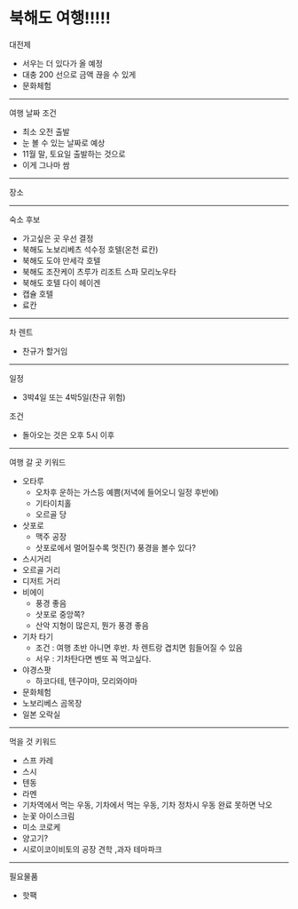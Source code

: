 # 북해도 여행!!!!!

대전제
- 서우는 더 있다가 올 예정
- 대충 200 선으로 금액 끊을 수 있게
- 문화체험


---
여행 날짜
조건
- 최소 오전 출발
- 눈 볼 수 있는 날짜로 예상
- 11월 말, 토요일 출발하는 것으로
- 이게 그나마 쌈

---
장소

---
숙소 후보
- 가고싶은 곳 우선 결정
- 북해도 노보리베츠 석수정 호텔(온천 료칸)
- 북해도 도야 만세각 호텔
- 북해도 조잔케이 츠루가 리조트 스파 모리노우타
- 북해도 호텔 다이 헤이겐
- 캡슐 호텔
- 료칸
---
차 렌트
- 찬규가 할거임

---

일정
- 3박4일 또는 4박5일(찬규 위험)

조건
- 돌아오는 것은 오후 5시 이후

---
여행 갈 곳 키워드
- 오타루
    - 오차후 운하는 가스등 예쁨(저녁에 들어오니 일정 후반에)
    - 기타이치홀
    - 오르골 당
- 삿포로
    - 맥주 공장
    - 삿포로에서 멀어질수록 멋진(?) 풍경을 볼수 있다?
- 스시거리
- 오르골 거리
- 디저트 거리
- 비에이
    - 풍경 좋음
    - 삿포로 중앙쪽?
    - 산악 지형이 많은지, 뭔가 풍경 좋음
- 기차 타기
    - 조건 : 여행 초반 아니면 후반. 차 렌트랑 겹치면 힘들어질 수 있음
    - 서우 : 기차탄다면 벤또 꼭 먹고싶다.
- 야경스팟
    - 하코다테, 텐구야마, 모리와야마
- 문화체험
- 노보리베스 곰목장
- 일본 오락실 

---
먹을 것 키워드
- 스프 카레
- 스시
- 텐동
- 라멘
- 기차역에서 먹는 우동, 기차에서 먹는 우동, 기차 정차시 우동 완료 못하면 낙오
- 눈꽃 아이스크림
- 미소 코로케
- 양고기?
- 시로이코이비토의 공장 견학 ,과자 테마파크

---

필요물품
- 핫팩


